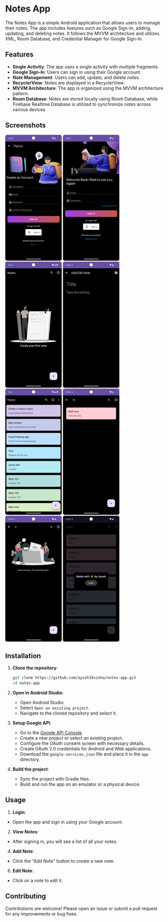 # Notes App

The Notes App is a simple Android application that allows users to manage their notes. The app includes features such as Google Sign-In, adding, updating, and deleting notes. It follows the MVVM architecture and utilizes XML, Room Database, and Credential Manager for Google Sign-In.

## Features

- **Single Activity**: The app uses a single activity with multiple fragments.
- **Google Sign-In**: Users can sign in using their Google account.
- **Note Management**: Users can add, update, and delete notes.
- **RecyclerView**: Notes are displayed in a RecyclerView.
- **MVVM Architecture**: The app is organized using the MVVM architecture pattern.
- **Room Database**: Notes are stored locally using Room Database, while Firebase Realtime Database is utilized to synchronize notes across various devices

## Screenshots

<img src = "https://github.com/ayush19sinha/NotesApp/blob/main/Screenshots/Register.png" width = "180">
<img src = "https://github.com/ayush19sinha/NotesApp/blob/main/Screenshots/Login%20new.png" width = "180">
<img src = "https://github.com/ayush19sinha/NotesApp/blob/main/Screenshots/Empty%20screen%20new.png" width = "180">
<img src = "https://github.com/ayush19sinha/NotesApp/blob/main/Screenshots/Add%20Edit%20Notess.png" width = "180">
<img src = "https://github.com/ayush19sinha/NotesApp/blob/main/Screenshots/note.png" width = "180">
<img src = "https://github.com/ayush19sinha/NotesApp/blob/main/Screenshots/search%20result.png" width = "180">
<img src = "https://github.com/ayush19sinha/NotesApp/blob/main/Screenshots/no%20search%20result.png" width = "180">
<img src = "https://github.com/ayush19sinha/NotesApp/blob/main/Screenshots/Made%20with.png" width = "180">



## Installation

1. **Clone the repository**:
    ```bash
    git clone https://github.com/ayush19sinha/notes-app.git
    cd notes-app
    ```

2. **Open in Android Studio**:
    - Open Android Studio.
    - Select `Open an existing project`.
    - Navigate to the cloned repository and select it.

3. **Setup Google API**:
    - Go to the [Google API Console](https://console.developers.google.com/).
    - Create a new project or select an existing project.
    - Configure the OAuth consent screen with necessary details.
    - Create OAuth 2.0 credentials for Android and Web applications.
    - Download the `google-services.json` file and place it in the `app` directory.

4. **Build the project**:
    - Sync the project with Gradle files.
    - Build and run the app on an emulator or a physical device.

## Usage

1. **Login**:
   
- Open the app and sign in using your Google account.

2. **View Notes**:
- After signing in, you will see a list of all your notes.

4. **Add Note**:
   
- Click the "Add Note" button to create a new note.

6. **Edit Note**:
   
- Click on a note to edit it.

## Contributing

Contributions are welcome! Please open an issue or submit a pull request for any improvements or bug fixes.
